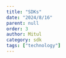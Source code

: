 ```yaml
---
title: "SDKs"
date: "2024/8/16"
parent: null
order: 3
author: Mitul
category: sdk
tags: ["technology"]
---
```

